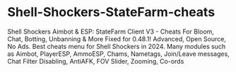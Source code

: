 # Shell-Shockers-StateFarm-cheats
Shell Shockers Aimbot &amp; ESP: StateFarm Client V3 - Cheats For Bloom, Chat, Botting, Unbanning &amp; More Fixed for 0.48.1! Advanced, Open Source, No Ads. Best cheats menu for Shell Shockers in 2024. Many modules such as Aimbot, PlayerESP, AmmoESP, Chams, Nametags, Join/Leave messages, Chat Filter Disabling, AntiAFK, FOV Slider, Zooming, Co-ords
